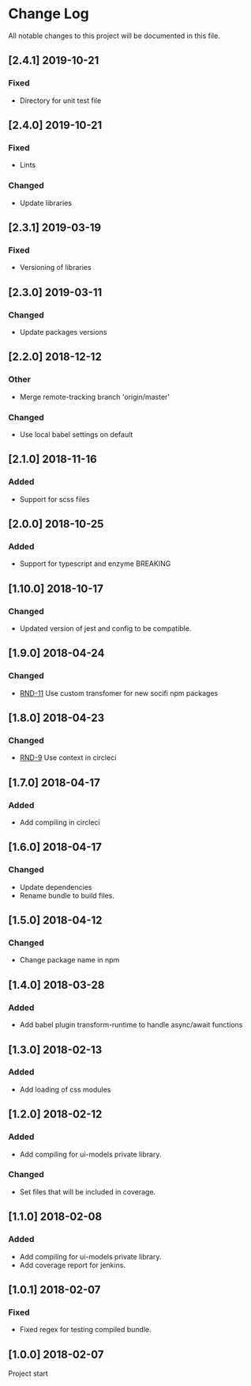 # Change Log
All notable changes to this project will be documented in this file.


## [2.4.1] 2019-10-21
### Fixed
- Directory for unit test file

## [2.4.0] 2019-10-21
### Fixed
- Lints

### Changed
- Update libraries

## [2.3.1] 2019-03-19
### Fixed
- Versioning of libraries

## [2.3.0] 2019-03-11
### Changed
- Update packages versions

## [2.2.0] 2018-12-12
### Other
- Merge remote-tracking branch 'origin/master'

### Changed
- Use local babel settings on default

## [2.1.0] 2018-11-16
### Added
- Support for scss files

## [2.0.0] 2018-10-25
### Added
- Support for typescript and enzyme BREAKING

## [1.10.0] 2018-10-17
### Changed
- Updated version of jest and config to be compatible.

## [1.9.0] 2018-04-24
### Changed
- [RND-11](https://socifi.atlassian.net/browse/RND-11) Use custom transfomer for new socifi npm packages

## [1.8.0] 2018-04-23
### Changed
- [RND-9](https://socifi.atlassian.net/browse/RND-9) Use context in circleci

## [1.7.0] 2018-04-17
### Added
- Add compiling in circleci


## [1.6.0] 2018-04-17
### Changed
- Update dependencies
- Rename bundle to build files.


## [1.5.0] 2018-04-12
### Changed
- Change package name in npm


## [1.4.0] 2018-03-28
### Added
- Add babel plugin transform-runtime to handle async/await functions


## [1.3.0] 2018-02-13
### Added
- Add loading of css modules


## [1.2.0] 2018-02-12
### Added
- Add compiling for ui-models private library.

### Changed
- Set files that will be included in coverage.


## [1.1.0] 2018-02-08
### Added
- Add compiling for ui-models private library.
- Add coverage report for jenkins.


## [1.0.1] 2018-02-07
### Fixed
- Fixed regex for testing compiled bundle.


## [1.0.0] 2018-02-07
Project start
